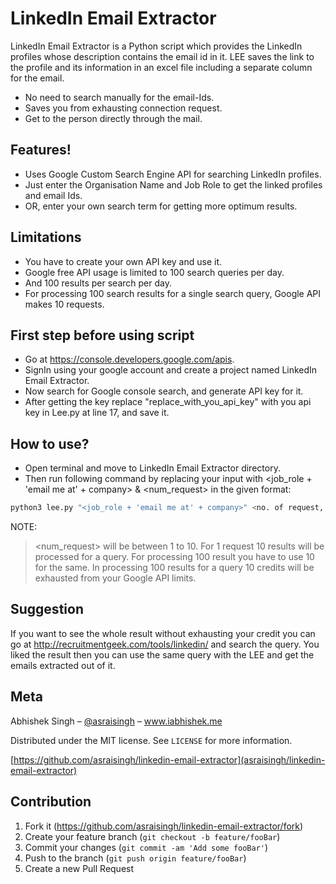 # LinkedIn Email Extractor

LinkedIn Email Extractor is a Python script which provides the LinkedIn profiles whose description contains the email id in it. LEE saves the link to the profile and its information in an excel file including a separate column for the email.
  - No need to search manually for the email-Ids.
  - Saves you from exhausting connection request.
  - Get to the person directly through the mail.

## Features!
  - Uses Google Custom Search Engine API for searching LinkedIn profiles.
  - Just enter the Organisation Name and Job Role to get the linked profiles and email Ids.
  - OR, enter your own search term for getting more optimum results.

## Limitations
  - You have to create your own API key and use it.
  - Google free API usage is limited to 100 search queries per day.
  - And 100 results per search per day.
  - For processing 100 search results for a single search query, Google API makes 10 requests.

## First step before using script
- Go at https://console.developers.google.com/apis.
- SignIn using your google account and create a project named LinkedIn Email Extractor.
- Now search for Google console search, and generate API key for it.
- After getting the key replace "replace_with_you_api_key" with you api key in Lee.py at line 17, and save it.

## How to use?
  - Open terminal and move to LinkedIn Email Extractor directory.
  - Then run following command by replacing your input with <job_role + 'email me at' + company> & <num_request> in the given format:
```sh
python3 lee.py "<job_role + 'email me at' + company>" <no. of request, 1-10>
```
NOTE:
> <num_request> will be between 1 to 10. For 1 request 10 results will be processed for a query.
> For processing 100 result you have to use 10 for the same.
> In processing 100 results for a query 10 credits will be exhausted from your Google API limits.

## Suggestion
If you want to see the whole result without exhausting your credit you can go at http://recruitmentgeek.com/tools/linkedin/ and search the query. You liked the result then you can use the same query with the LEE and get the emails extracted out of it.

## Meta

Abhishek Singh – [@asraisingh](https://twitter.com/asraisingh) – www.iabhishek.me

Distributed under the MIT license. See ``LICENSE`` for more information.

[https://github.com/asraisingh/linkedin-email-extractor](asraisingh/linkedin-email-extractor)

## Contribution
1. Fork it (<https://github.com/asraisingh/linkedin-email-extractor/fork>)
2. Create your feature branch (`git checkout -b feature/fooBar`)
3. Commit your changes (`git commit -am 'Add some fooBar'`)
4. Push to the branch (`git push origin feature/fooBar`)
5. Create a new Pull Request
